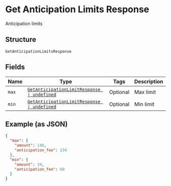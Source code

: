 
# Get Anticipation Limits Response

Anticipation limits

## Structure

`GetAnticipationLimitsResponse`

## Fields

| Name | Type | Tags | Description |
|  --- | --- | --- | --- |
| `max` | [`GetAnticipationLimitResponse \| undefined`](../../doc/models/get-anticipation-limit-response.md) | Optional | Max limit |
| `min` | [`GetAnticipationLimitResponse \| undefined`](../../doc/models/get-anticipation-limit-response.md) | Optional | Min limit |

## Example (as JSON)

```json
{
  "max": {
    "amount": 140,
    "anticipation_fee": 234
  },
  "min": {
    "amount": 34,
    "anticipation_fee": 60
  }
}
```

